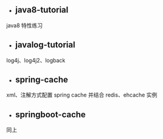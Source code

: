 
- ## java8-tutorial
java8 特性练习

- ## javalog-tutorial
log4j、log4j2、logback

- ## spring-cache
xml、注解方式配置 spring cache 并结合 redis、ehcache 实例

- ## springboot-cache
同上








